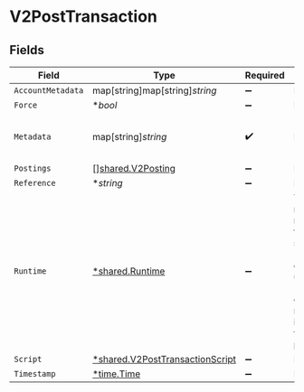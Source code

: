 # V2PostTransaction


## Fields

| Field                                                                                                                                                  | Type                                                                                                                                                   | Required                                                                                                                                               | Description                                                                                                                                            | Example                                                                                                                                                |
| ------------------------------------------------------------------------------------------------------------------------------------------------------ | ------------------------------------------------------------------------------------------------------------------------------------------------------ | ------------------------------------------------------------------------------------------------------------------------------------------------------ | ------------------------------------------------------------------------------------------------------------------------------------------------------ | ------------------------------------------------------------------------------------------------------------------------------------------------------ |
| `AccountMetadata`                                                                                                                                      | map[string]map[string]*string*                                                                                                                         | :heavy_minus_sign:                                                                                                                                     | N/A                                                                                                                                                    |                                                                                                                                                        |
| `Force`                                                                                                                                                | **bool*                                                                                                                                                | :heavy_minus_sign:                                                                                                                                     | N/A                                                                                                                                                    |                                                                                                                                                        |
| `Metadata`                                                                                                                                             | map[string]*string*                                                                                                                                    | :heavy_check_mark:                                                                                                                                     | N/A                                                                                                                                                    | {<br/>"admin": "true"<br/>}                                                                                                                            |
| `Postings`                                                                                                                                             | [][shared.V2Posting](../../../pkg/models/shared/v2posting.md)                                                                                          | :heavy_minus_sign:                                                                                                                                     | N/A                                                                                                                                                    |                                                                                                                                                        |
| `Reference`                                                                                                                                            | **string*                                                                                                                                              | :heavy_minus_sign:                                                                                                                                     | N/A                                                                                                                                                    | ref:001                                                                                                                                                |
| `Runtime`                                                                                                                                              | [*shared.Runtime](../../../pkg/models/shared/runtime.md)                                                                                               | :heavy_minus_sign:                                                                                                                                     | The numscript runtime used to execute the script. Uses "machine" by default, unless the "--experimental-numscript-interpreter" feature flag is passed. |                                                                                                                                                        |
| `Script`                                                                                                                                               | [*shared.V2PostTransactionScript](../../../pkg/models/shared/v2posttransactionscript.md)                                                               | :heavy_minus_sign:                                                                                                                                     | N/A                                                                                                                                                    |                                                                                                                                                        |
| `Timestamp`                                                                                                                                            | [*time.Time](https://pkg.go.dev/time#Time)                                                                                                             | :heavy_minus_sign:                                                                                                                                     | N/A                                                                                                                                                    |                                                                                                                                                        |